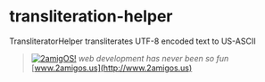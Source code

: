 transliteration-helper
======================

TransliteratorHelper transliterates UTF-8 encoded text to US-ASCII


> [![2amigOS!](http://www.gravatar.com/avatar/55363394d72945ff7ed312556ec041e0.png)](http://www.2amigos.us)
<i>web development has never been so fun</i>
[www.2amigos.us](http://www.2amigos.us)

